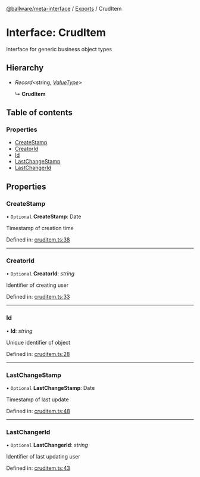 [@ballware/meta-interface](../README.md) / [Exports](../modules.md) / CrudItem

# Interface: CrudItem

Interface for generic business object types

## Hierarchy

* *Record*<string, [*ValueType*](../modules.md#valuetype)\>

  ↳ **CrudItem**

## Table of contents

### Properties

- [CreateStamp](cruditem.md#createstamp)
- [CreatorId](cruditem.md#creatorid)
- [Id](cruditem.md#id)
- [LastChangeStamp](cruditem.md#lastchangestamp)
- [LastChangerId](cruditem.md#lastchangerid)

## Properties

### CreateStamp

• `Optional` **CreateStamp**: Date

Timestamp of creation time

Defined in: [cruditem.ts:38](https://github.com/ballware/ballware-client/blob/88ab695/packages/meta-interface/src/cruditem.ts#L38)

___

### CreatorId

• `Optional` **CreatorId**: *string*

Identifier of creating user

Defined in: [cruditem.ts:33](https://github.com/ballware/ballware-client/blob/88ab695/packages/meta-interface/src/cruditem.ts#L33)

___

### Id

• **Id**: *string*

Unique identifier of object

Defined in: [cruditem.ts:28](https://github.com/ballware/ballware-client/blob/88ab695/packages/meta-interface/src/cruditem.ts#L28)

___

### LastChangeStamp

• `Optional` **LastChangeStamp**: Date

Timestamp of last update

Defined in: [cruditem.ts:48](https://github.com/ballware/ballware-client/blob/88ab695/packages/meta-interface/src/cruditem.ts#L48)

___

### LastChangerId

• `Optional` **LastChangerId**: *string*

Identifier of last updating user

Defined in: [cruditem.ts:43](https://github.com/ballware/ballware-client/blob/88ab695/packages/meta-interface/src/cruditem.ts#L43)
